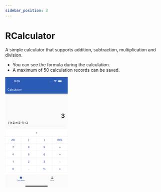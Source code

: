```yaml
---
sidebar_position: 3
---
```


# RCalculator

A simple calculator that supports addition, subtraction, multiplication and division.

* You can see the formula during the calculation.
* A maximum of 50 calculation records can be saved.

<img src="/img/RCalculator-1.png" width="200"/>
